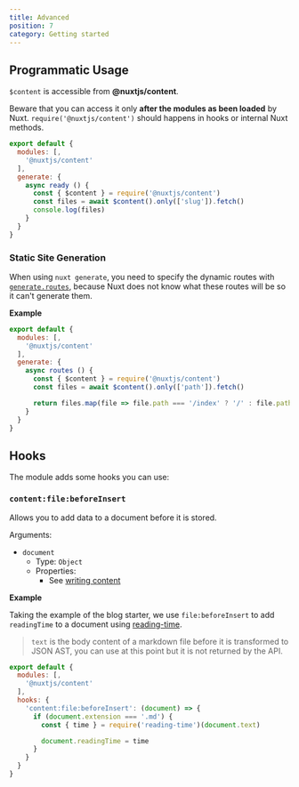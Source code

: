 ```yaml
---
title: Advanced
position: 7
category: Getting started
---
```


## Programmatic Usage

`$content` is accessible from **@nuxtjs/content**.

<base-alert>

  Beware that you can access it only **after the modules as been loaded** by Nuxt. `require('@nuxtjs/content')` should happens in hooks or internal Nuxt methods.

</base-alert>

```js
export default {
  modules: [,
    '@nuxtjs/content'
  ],
  generate: {
    async ready () {
      const { $content } = require('@nuxtjs/content')
      const files = await $content().only(['slug']).fetch()
      console.log(files)
    }
  }
}
```

### Static Site Generation

When using `nuxt generate`, you need to specify the dynamic routes with [`generate.routes`](https://nuxtjs.org/api/configuration-generate/#routes), because Nuxt does not know what these routes will be so it can't generate them.

**Example**

```js
export default {
  modules: [,
    '@nuxtjs/content'
  ],
  generate: {
    async routes () {
      const { $content } = require('@nuxtjs/content')
      const files = await $content().only(['path']).fetch()

      return files.map(file => file.path === '/index' ? '/' : file.path)
    }
  }
}
```

## Hooks

The module adds some hooks you can use:

### `content:file:beforeInsert`

Allows you to add data to a document before it is stored.

Arguments:
- `document`
  - Type: `Object`
  - Properties:
    - See [writing content](/writing)


**Example**

Taking the example of the blog starter, we use `file:beforeInsert` to add `readingTime` to a document using [reading-time](https://github.com/ngryman/reading-time).

> `text` is the body content of a markdown file before it is transformed to JSON AST, you can use at this point but it is not returned by the API.

```js
export default {
  modules: [,
    '@nuxtjs/content'
  ],
  hooks: {
    'content:file:beforeInsert': (document) => {
      if (document.extension === '.md') {
        const { time } = require('reading-time')(document.text)

        document.readingTime = time
      }
    }
  }
}
```
